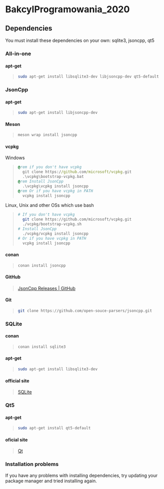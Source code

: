 # BakcylProgramowania_2020

## Dependencies
You must install these dependencies on your own: sqlite3, jsoncpp, qt5

### All-in-one
#### apt-get
> ```sh
> sudo apt-get install libsqlite3-dev libjsoncpp-dev qt5-default
> ```
### JsonCpp

#### apt-get
> ```sh
> sudo apt-get install libjsoncpp-dev
> ```
#### Meson
> ```sh
> meson wrap install jsoncpp
> ```

#### vcpkg
Windows
> ```bat
> @rem if you don't have vcpkg
>   git clone https://github.com/microsoft/vcpkg.git
>   .\vcpkg\bootstrap-vcpkg.bat
> @rem Install JsonCpp
>   .\vcpkg\vcpkg install jsoncpp
> @rem Or if you have vcpkg in PATH
>   vcpkg install jsoncpp
> ```
Linux, Unix and other OSs which use bash
> ```sh
> # If you don't have vcpkg
>   git clone https://github.com/microsoft/vcpkg.git
>   ./vcpkg/bootstrap-vcpkg.sh
> # Install JsonCpp
>   ./vcpkg/vcpkg install jsoncpp
> # Or if you have vcpkg in PATH
>   vcpkg install jsoncpp
> ```
#### conan
> ```sh
> conan install jsoncpp
> ```
#### GitHub
> [JsonCpp Releases | GitHub](https://github.com/open-source-parsers/jsoncpp/tags)
#### Git
> ```sh
> git clone https://github.com/open-souce-parsers/jsoncpp.git
> ```
### SQLite
#### conan
> ```sh
> conan install sqlite3
> ```
#### apt-get
> ```sh
> sudo apt-get install libsqlite3-dev
> ```
#### official site
> [SQLite](https://www.sqlite.org)
### Qt5
#### apt-get
> ```sh
> sudo apt-get install qt5-default
> ```
#### oficial site
> [Qt](https://www.qt.io/download)
### Installation problems
If you have any problems with installing dependencies, try updating your package manager and tried installing again.